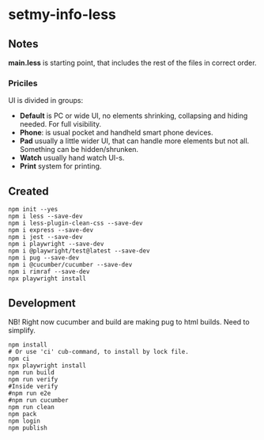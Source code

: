 # setmy-info-less

## Notes

**main.less** is starting point, that includes the rest of the files in correct order.

### Priciles

UI is divided in groups:

* **Default** is PC or wide UI, no elements shrinking, collapsing and hiding needed. For full visibility.
* **Phone**: is usual pocket and handheld smart phone devices.
* **Pad** usually a little wider UI, that can handle more elements but not all. Something can be hidden/shrunken.
* **Watch** usually hand watch UI-s.
* **Print** system for printing.

## Created

```
npm init --yes
npm i less --save-dev
npm i less-plugin-clean-css --save-dev
npm i express --save-dev
npm i jest --save-dev
npm i playwright --save-dev
npm i @playwright/test@latest --save-dev
npm i pug --save-dev
npm i @cucumber/cucumber --save-dev
npm i rimraf --save-dev
npx playwright install
```

## Development

NB! Right now cucumber and build are making pug to html builds. Need to simplify.

```
npm install
# Or use 'ci' cub-command, to install by lock file. 
npm ci
npx playwright install
npm run build
npm run verify
#Inside verify
#npm run e2e
#npm run cucumber
npm run clean
npm pack
npm login
npm publish
```
